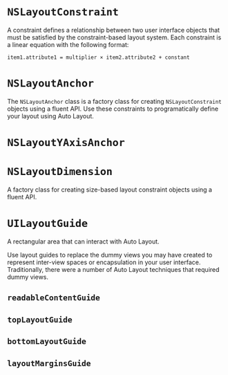 # `NSLayoutConstraint`

A constraint defines a relationship between two user interface objects that must be satisfied by the constraint-based layout system. Each constraint is a linear equation with the following format:

```
item1.attribute1 = multiplier × item2.attribute2 + constant
```

# `NSLayoutAnchor`

The `NSLayoutAnchor` class is a factory class for creating `NSLayoutConstraint` objects using a fluent API. Use these constraints to programatically define your layout using Auto Layout.

# `NSLayoutYAxisAnchor`

# `NSLayoutDimension`
A factory class for creating size-based layout constraint objects using a fluent API.



# `UILayoutGuide`
A rectangular area that can interact with Auto Layout.

Use layout guides to replace the dummy views you may have created to represent
inter-view spaces or encapsulation in your user interface. Traditionally, there
were a number of Auto Layout techniques that required dummy views.


## `readableContentGuide`
## `topLayoutGuide`
## `bottomLayoutGuide`
## `layoutMarginsGuide`
